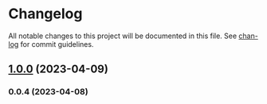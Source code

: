# Changelog

All notable changes to this project will be documented in this file. See [chan-log](https://github.com/conventional-changelog/chan-log) for commit guidelines.

## [1.0.0](https://github.com/YanPanMichael/pn-release/compare/v0.0.4...v1.0.0) (2023-04-09)

### 0.0.4 (2023-04-08)
